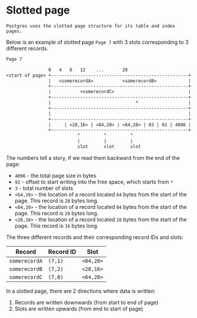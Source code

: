 # Slotted page

~~~admonish example title="Postgres"
Postgres uses the slotted page structure for its table and index pages.
~~~

Below is an example of slotted page `Page 7` with 3 slots corresponding to 3 different records.

```txt
Page 7

                0   4   8   12    ...       28
<start of page> +----------------------------------------------------+
                |   <somerecordA>           <somerecordB>            |
                +----------------------------------------------------+
                |           <somerecordC>                            |
                +----------------------------------------------------+
                |                                *                   |
                +----------------------------------------------------+
                |                                                    |
                +----------------------------------------------------+
                |     | <28,16> | <04,20> | <64,28> | 03 | 92 | 4096 |
                +----------------------------------------------------+  <end of page>
                           ^         ^         ^
                           |         |         |
                           slot      slot      slot
```

The numbers tell a story, if we read them backward from the end of the page:

* `4096` - the total page size in bytes
* `92` - offset to start writing into the free space, which starts from `*`
* `3` - total number of slots
* `<64,28>` - the location of a record located `64` bytes from the start of the page. This record is `28` bytes long.
* `<04,20>` - the location of a record located `04` bytes from the start of the page. This record is `20` bytes long.
* `<28,16>` - the location of a record located `28` bytes from the start of the page. This record is `16` bytes long.

The three different records and their corresponding record IDs and slots:

Record        | Record ID | Slot
--------------|-----------|----------
`somerecordA` | `(7,1)`   | `<04,20>`
`somerecordB` | `(7,2)`   | `<28,16>`
`somerecordC` | `(7,0)`   | `<64,28>`

In a slotted page, there are 2 directions where data is written:
1. Records are written downwards (from start to end of page)
2. Slots are written upwards (from end to start of page)
